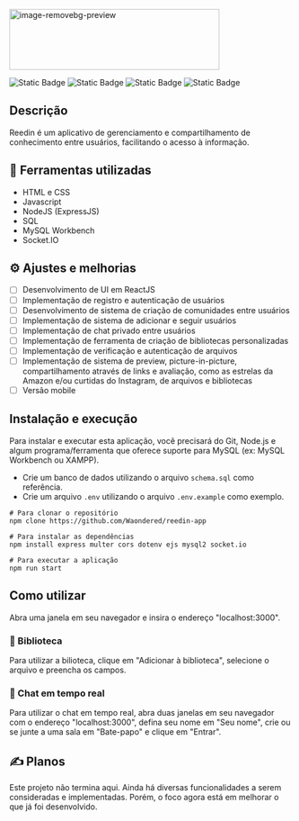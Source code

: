 <p align="left">
<img width="374" height="108" alt="image-removebg-preview" src="https://github.com/user-attachments/assets/3e37ad73-153d-49f0-a81c-516c9839d288" />
</p>

![Static Badge](https://img.shields.io/badge/Javascript-yellow) ![Static Badge](https://img.shields.io/badge/NodeJS-green) ![Static Badge](https://img.shields.io/badge/Socket.IO-purple) ![Static Badge](https://img.shields.io/badge/SQL-blue) 







## Descrição
 Reedin é um aplicativo de gerenciamento e compartilhamento de conhecimento entre usuários, facilitando o acesso à informação.
## :hammer: Ferramentas utilizadas
- HTML e CSS
- Javascript
- NodeJS (ExpressJS)
- SQL
- MySQL Workbench
- Socket.IO

## :gear: Ajustes e melhorias
- [ ] Desenvolvimento de UI em ReactJS
- [ ] Implementação de registro e autenticação de usuários
- [ ] Desenvolvimento de sistema de criação de comunidades entre usuários
- [ ] Implementação de sistema de adicionar e seguir usuários
- [ ] Implementação de chat privado entre usuários
- [ ] Implementação de ferramenta de criação de bibliotecas personalizadas
- [ ] Implementação de verificação e autenticação de arquivos
- [ ] Implementação de sistema de preview, picture-in-picture, compartilhamento através de links e avaliação, como as estrelas da Amazon e/ou curtidas do Instagram, de arquivos e bibliotecas
- [ ] Versão mobile

## Instalação e execução
 Para instalar e executar esta aplicação, você precisará do Git, Node.js e algum programa/ferramenta que oferece suporte para MySQL (ex: MySQL Workbench ou XAMPP).

- Crie um banco de dados utilizando o arquivo ``` schema.sql ``` como referência.
- Crie um arquivo ``` .env ``` utilizando o arquivo ``` .env.example ``` como exemplo.
```console
# Para clonar o repositório
npm clone https://github.com/Waondered/reedin-app

# Para instalar as dependências
npm install express multer cors dotenv ejs mysql2 socket.io

# Para executar a aplicação
npm run start
```
## Como utilizar
 Abra uma janela em seu navegador e insira o endereço "localhost:3000".
### :blue_book: Biblioteca
 Para utilizar a bilioteca, clique em "Adicionar à biblioteca", selecione o arquivo e preencha os campos.

### :speech_balloon: Chat em tempo real
 Para utilizar o chat em tempo real, abra duas janelas em seu navegador com o endereço "localhost:3000", defina seu nome em "Seu nome", crie ou se junte a uma sala em "Bate-papo" e clique em "Entrar".

## ✍️ Planos
 Este projeto não termina aqui. Ainda há diversas funcionalidades a serem consideradas e implementadas. Porém, o foco agora está em melhorar o que já foi desenvolvido. 
